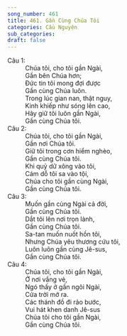 ```yaml
---
song_number: 461
title: 461. Gần Cùng Chúa Tôi
categories: Cầu Nguyện
sub_categories: 
draft: false
---
```

<dl><dt>Câu 1:</dt><dd data-verse="1">Chúa tôi, cho tôi gần Ngài, <br/>Gần bên Chúa hơn; <br/>Đức tin tôi mong đợi được <br/>Gần cùng Chúa luôn. <br/>Trong lúc gian nan, thật nguy, <br/>Kinh khiếp như sóng lên cao, <br/>Hãy giữ tôi luôn gần Ngài, <br/>Gần cùng Chúa tôi. </dd><dt>Câu 2:</dt><dd data-verse="2">Chúa tôi, cho tôi gần Ngài, <br/>Gần nơi Chúa tôi. <br/>Giữ tôi trong cơn hiểm nghèo, <br/>Gần cùng Chúa tôi. <br/>Khi quỷ dữ xông vào tôi, <br/>Cám dỗ tôi sa vào tội, <br/>Chúa cho tôi gần cùng Ngài, <br/>Gần cùng Chúa tôi. </dd><dt>Câu 3:</dt><dd data-verse="3">Muốn gần cùng Ngài cả đời, <br/>Gần cùng Chúa tôi. <br/>Dắt tôi lên nơi trọn lành, <br/>Gần cùng Chúa tôi. <br/>Sa-tan muốn nuốt hồn tôi, <br/>Nhưng Chúa yêu thương cứu tôi, <br/>Luôn luôn gần cùng Jê-sus, <br/>Gần cùng Chúa tôi. </dd><dt>Câu 4:</dt><dd data-verse="4">Chúa tôi, cho tôi gần Ngài, <br/>Ở nơi vắng vẻ, <br/>Ngó thấy ở gần ngôi Ngài, <br/>Cửa trời mở ra. <br/>Các thánh đồ đi rảo bước, <br/>Vui hát khen danh Jê-sus <br/>Chúa tôi cho tôi gần Ngài, <br/>Gần cùng Chúa tôi. </dd></dl>